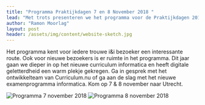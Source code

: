 ```yaml
---
title: "Programma Praktijkdagen 7 en 8 November 2018 "
lead: "Met trots presenteren we het programma voor de Praktijkdagen 2018!"
author: "Ramon Moorlag"
layout: post
header: /assets/img/content/website-sketch.jpg
---
```

Het programma kent voor iedere trouwe i&i bezoeker een interessante route. Ook voor nieuwe bezoekers is er ruimte in het programma. Dit jaar gaan we dieper in op het nieuwe curriculum informatica en heeft digitale geletterdheid een warm plekje gekregen. Ga in gesprek met het ontwikkelteam van Curriculum.nu of ga aan de slag met het nieuwe examenprogramma informatica. Kom op 7 & 8 november naar Utrecht.

![Programma 7 november 2018](https://github.com/ieni/website/blob/master/assets/img/content/Programma_ii_7nov.jpg "Programma 7 november 2018")
![Programma 8 november 2018](https://github.com/ieni/website/blob/master/assets/img/content/Programma_ii_8nov.jpg "Programma 8 november 2018")


